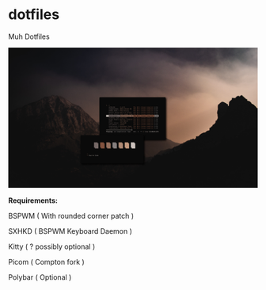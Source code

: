 # dotfiles
Muh Dotfiles

![scrot](images/scrot/2020-03-18-135835_2560x1440_scrot.png)

**Requirements:**

BSPWM ( With rounded corner patch )

SXHKD ( BSPWM Keyboard Daemon )

Kitty ( ? possibly optional )

Picom ( Compton fork )

Polybar ( Optional )
